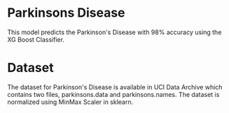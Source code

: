 # Parkinsons Disease
 This model predicts the Parkinson's Disease with 98% accuracy using the XG Boost Classifier.

# Dataset
 The dataset for Parkinson's Disease is available in UCI Data Archive which contains two files, parkinsons.data and parkinsons.names.
 The dataset is normalized using MinMax Scaler in sklearn.